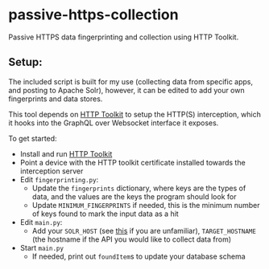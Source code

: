 # passive-https-collection
Passive HTTPS data fingerprinting and collection using HTTP Toolkit.


## Setup:
The included script is built for my use (collecting data from specific apps, and posting to Apache Solr), however, it can be edited to add your own fingerprints and data stores.

This tool depends on [HTTP Toolkit](https://httptoolkit.tech/) to setup the HTTP(S) interception, which it hooks into the GraphQL over Websocket interface it exposes.

To get started:
 - Install and run [HTTP Toolkit](https://httptoolkit.tech/)
 - Point a device with the HTTP toolkit certificate installed towards the interception server
 - Edit `fingerprinting.py`:
   - Update the `fingerprints` dictionary, where keys are the types of data, and the values are the keys the program should look for
   - Update `MINIMUM_FINGERPRINTS` if needed, this is the minimum number of keys found to mark the input data as a hit
 - Edit `main.py`:
   - Add your `SOLR_HOST` (see [this](https://solr.apache.org/) if you are unfamiliar), `TARGET_HOSTNAME` (the hostname if the API you would like to collect data from)
 - Start `main.py`
   - If needed, print out `foundItem`s to update your database schema
